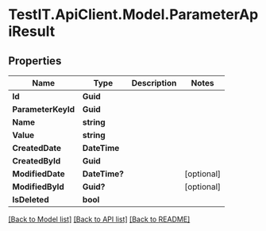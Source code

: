 # TestIT.ApiClient.Model.ParameterApiResult

## Properties

Name | Type | Description | Notes
------------ | ------------- | ------------- | -------------
**Id** | **Guid** |  | 
**ParameterKeyId** | **Guid** |  | 
**Name** | **string** |  | 
**Value** | **string** |  | 
**CreatedDate** | **DateTime** |  | 
**CreatedById** | **Guid** |  | 
**ModifiedDate** | **DateTime?** |  | [optional] 
**ModifiedById** | **Guid?** |  | [optional] 
**IsDeleted** | **bool** |  | 

[[Back to Model list]](../README.md#documentation-for-models) [[Back to API list]](../README.md#documentation-for-api-endpoints) [[Back to README]](../README.md)


